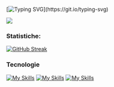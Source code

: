 [![Typing SVG](https://readme-typing-svg.demolab.com?font=Poppins&weight=600&duration=3000&pause=500&color=713DF7&background=50BDFF00&vCenter=true&width=450&lines=Ciao+a+tutti!+Benvenuti+nel+mio+profilo!;Sono+Emanuele+e+adoro+programmare!)](https://git.io/typing-svg)

![](https://api.visitorbadge.io/api/VisitorHit?user=EmanueleManno&repo=EmanueleManno&countColor=%237B1E7A)

### Statistiche:
[![GitHub Streak](https://streak-stats.demolab.com/?user=EmanueleManno)](https://git.io/streak-stats)


### Tecnologie
[![My Skills](https://skillicons.dev/icons?i=html,css,js)](https://skillicons.dev)
[![My Skills](https://skillicons.dev/icons?i=php,laravel,bootstrap)](https://skillicons.dev)
[![My Skills](https://skillicons.dev/icons?i=vue,mysql,sass)](https://skillicons.dev)

<!--
**EmanueleManno/EmanueleManno** is a ✨ _special_ ✨ repository because its `README.md` (this file) appears on your GitHub profile.

Here are some ideas to get you started:

- 🔭 I’m currently working on ...
- 🌱 I’m currently learning ...
- 👯 I’m looking to collaborate on ...
- 🤔 I’m looking for help with ...
- 💬 Ask me about ...
- 📫 How to reach me: ...
- 😄 Pronouns: ...
- ⚡ Fun fact: ...
-->
